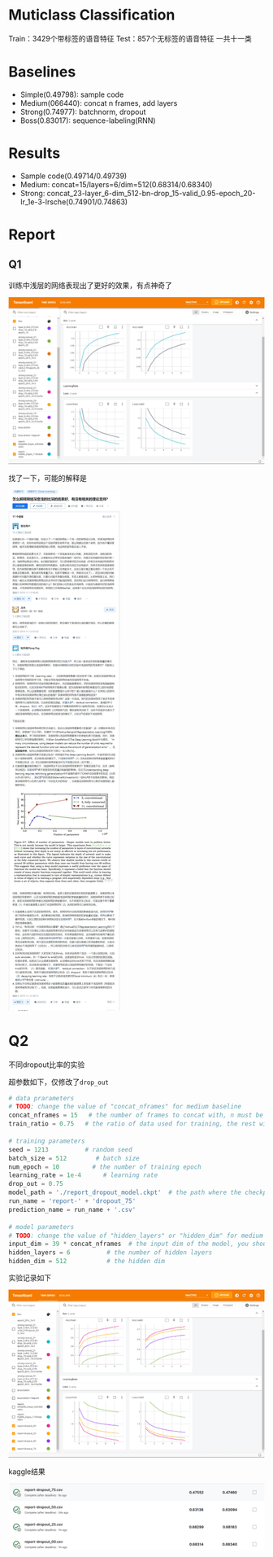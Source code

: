 # Muticlass Classification

Train：3429个带标签的语音特征
Test：857个无标签的语音特征
一共十一类

# Baselines

- Simple(0.49798): sample code
- Medium(066440): concat n frames, add layers 
- Strong(0.74977): batchnorm, dropout
- Boss(0.83017): sequence-labeling(RNN)

# Results

- Sample code(0.49714/0.49739)
- Medium: concat=15/layers=6/dim=512(0.68314/0.68340)
- Strong: concat_23-layer_6-dim_512-bn-drop_15-valid_0.95-epoch_20-lr_1e-3-lrsche(0.74901/0.74863)

# Report

## Q1

训练中浅层的网络表现出了更好的效果，有点神奇了

![img](Q1record.png)

找了一下，可能的解释是

![img](屏幕截图_22-4-2024_14333_www.zhihu.com.jpeg)

# Q2

不同dropout比率的实验

超参数如下，仅修改了``drop_out``

```python
# data prarameters
# TODO: change the value of "concat_nframes" for medium baseline
concat_nframes = 15   # the number of frames to concat with, n must be odd (total 2k+1 = n frames)
train_ratio = 0.75   # the ratio of data used for training, the rest will be used for validation

# training parameters
seed = 1213          # random seed
batch_size = 512        # batch size
num_epoch = 10         # the number of training epoch
learning_rate = 1e-4      # learning rate
drop_out = 0.75
model_path = './report_dropout_model.ckpt'  # the path where the checkpoint will be saved
run_name = 'report-' + 'dropout_75'
prediction_name = run_name + '.csv'

# model parameters
# TODO: change the value of "hidden_layers" or "hidden_dim" for medium baseline
input_dim = 39 * concat_nframes  # the input dim of the model, you should not change the value
hidden_layers = 6          # the number of hidden layers
hidden_dim = 512           # the hidden dim
```

实验记录如下

![img](dropout_record.png)

kaggle结果

![img](dropout_scores.png)
